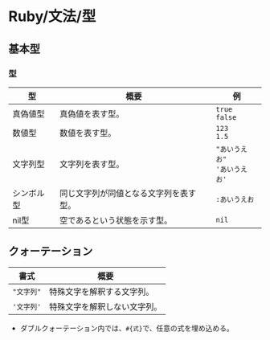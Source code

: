 # Ruby/文法/型

## 基本型

### 型

| 型         | 概要                                   | 例                                 |
| ---------- | -------------------------------------- | ---------------------------------- |
| 真偽値型   | 真偽値を表す型。                       | `true`<br />`false`                |
| 数値型     | 数値を表す型。                         | `123`<br />`1.5`                   |
| 文字列型   | 文字列を表す型。                       | `"あいうえお"`<br />`'あいうえお'` |
| シンボル型 | 同じ文字列が同値となる文字列を表す型。 | `:あいうえお`                      |
| nil型      | 空であるという状態を示す型。           | `nil`                              |

## クォーテーション

| 書式       | 概要                         |
| ---------- | ---------------------------- |
| `"文字列"` | 特殊文字を解釈する文字列。   |
| `'文字列'` | 特殊文字を解釈しない文字列。 |

- ダブルクォーテーション内では、`#{式}`で、任意の式を埋め込める。
